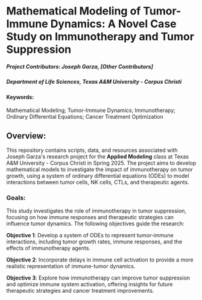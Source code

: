 # Mathematical Modeling of Tumor-Immune Dynamics: A Novel Case Study on Immunotherapy and Tumor Suppression

##### Project Contributors: Joseph Garza, [Other Contributors]
##### Department of Life Sciences, Texas A&M University - Corpus Christi

#### Keywords:
Mathematical Modeling; Tumor-Immune Dynamics; Immunotherapy; Ordinary Differential Equations; Cancer Treatment Optimization

## Overview:

This repository contains scripts, data, and resources associated with Joseph Garza's research project for the **Applied Modeling** class at Texas A&M University - Corpus Christi in Spring 2025. The project aims to develop mathematical models to investigate the impact of immunotherapy on tumor growth, using a system of ordinary differential equations (ODEs) to model interactions between tumor cells, NK cells, CTLs, and therapeutic agents.

### Goals:

This study investigates the role of immunotherapy in tumor suppression, focusing on how immune responses and therapeutic strategies can influence tumor dynamics. The following objectives guide the research:

**Objective 1**: Develop a system of ODEs to represent tumor-immune interactions, including tumor growth rates, immune responses, and the effects of immunotherapy agents.

**Objective 2**: Incorporate delays in immune cell activation to provide a more realistic representation of immune-tumor dynamics.

**Objective 3**: Explore how immunotherapy can improve tumor suppression and optimize immune system activation, offering insights for future therapeutic strategies and cancer treatment improvements.
